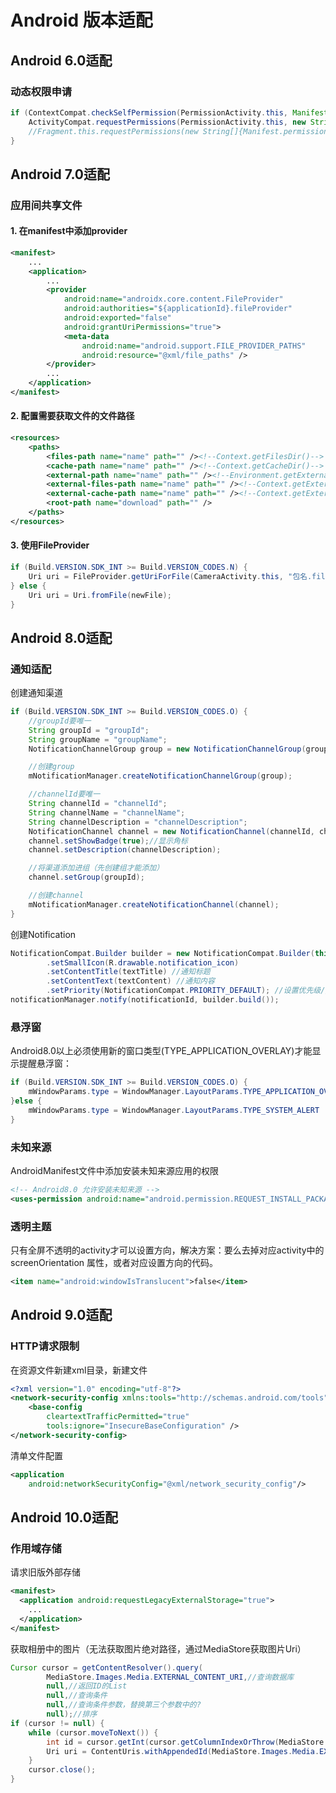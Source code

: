 # Android 版本适配

## Android 6.0适配

### 动态权限申请

```java
if (ContextCompat.checkSelfPermission(PermissionActivity.this, Manifest.permission.CAMERA) != PackageManager.PERMISSION_GRANTED) {
    ActivityCompat.requestPermissions(PermissionActivity.this, new String[]{Manifest.permission.CAMERA}, position);
    //Fragment.this.requestPermissions(new String[]{Manifest.permission.CAMERA}, position);
}
```

## Android 7.0适配

### 应用间共享文件

#### 1. 在manifest中添加provider

```xml
<manifest>
    ...
    <application>
        ...
        <provider
            android:name="androidx.core.content.FileProvider"
            android:authorities="${applicationId}.fileProvider"
            android:exported="false"
            android:grantUriPermissions="true">
            <meta-data
                android:name="android.support.FILE_PROVIDER_PATHS"
                android:resource="@xml/file_paths" />
        </provider>
        ...
    </application>
</manifest>
```

#### 2. 配置需要获取文件的文件路径

```xml
<resources>
    <paths>
        <files-path name="name" path="" /><!--Context.getFilesDir()-->
        <cache-path name="name" path="" /><!--Context.getCacheDir()-->
        <external-path name="name" path="" /><!--Environment.getExternalStorageDirectory()-->
        <external-files-path name="name" path="" /><!--Context.getExternalFilesDir()-->
        <external-cache-path name="name" path="" /><!--Context.getExternalCacheDir()-->
        <root-path name="download" path="" />
    </paths>
</resources>
```

#### 3. 使用FileProvider

```java
if (Build.VERSION.SDK_INT >= Build.VERSION_CODES.N) {
    Uri uri = FileProvider.getUriForFile(CameraActivity.this, "包名.fileProvider", newFile);
} else {
    Uri uri = Uri.fromFile(newFile);
}
```

## Android 8.0适配

### 通知适配

创建通知渠道

```java
if (Build.VERSION.SDK_INT >= Build.VERSION_CODES.O) {
    //groupId要唯一
    String groupId = "groupId";
    String groupName = "groupName";
    NotificationChannelGroup group = new NotificationChannelGroup(groupId, groupName);

    //创建group
    mNotificationManager.createNotificationChannelGroup(group);

    //channelId要唯一
    String channelId = "channelId";
    String channelName = "channelName";
    String channelDescription = "channelDescription";
    NotificationChannel channel = new NotificationChannel(channelId, channelName, NotificationManager.IMPORTANCE_HIGH);
    channel.setShowBadge(true);//显示角标
    channel.setDescription(channelDescription);

    //将渠道添加进组（先创建组才能添加）
    channel.setGroup(groupId);

    //创建channel
    mNotificationManager.createNotificationChannel(channel);
}
```

创建Notification

```java
NotificationCompat.Builder builder = new NotificationCompat.Builder(this, CHANNEL_ID)
        .setSmallIcon(R.drawable.notification_icon)
        .setContentTitle(textTitle) //通知标题
        .setContentText(textContent) //通知内容
        .setPriority(NotificationCompat.PRIORITY_DEFAULT); //设置优先级//@RequiresApi(api = Build.VERSION_CODES.N)
notificationManager.notify(notificationId, builder.build());
```

### 悬浮窗

Android8.0以上必须使用新的窗口类型(TYPE_APPLICATION_OVERLAY)才能显示提醒悬浮窗：

```java
if (Build.VERSION.SDK_INT >= Build.VERSION_CODES.O) {
    mWindowParams.type = WindowManager.LayoutParams.TYPE_APPLICATION_OVERLAY
}else {
    mWindowParams.type = WindowManager.LayoutParams.TYPE_SYSTEM_ALERT
}
```

### 未知来源

AndroidManifest文件中添加安装未知来源应用的权限

```xml
<!-- Android8.0 允许安装未知来源 -->
<uses-permission android:name="android.permission.REQUEST_INSTALL_PACKAGES" />
```

### 透明主题

只有全屏不透明的activity才可以设置方向，解决方案：要么去掉对应activity中的 screenOrientation 属性，或者对应设置方向的代码。

```xml
<item name="android:windowIsTranslucent">false</item>
```

## Android 9.0适配

### HTTP请求限制

在资源文件新建xml目录，新建文件

```xml
<?xml version="1.0" encoding="utf-8"?>
<network-security-config xmlns:tools="http://schemas.android.com/tools">
    <base-config
        cleartextTrafficPermitted="true"
        tools:ignore="InsecureBaseConfiguration" />
</network-security-config>
```

清单文件配置

```xml
<application
    android:networkSecurityConfig="@xml/network_security_config"/>
```

## Android 10.0适配

### 作用域存储

请求旧版外部存储

```xml
<manifest>
  <application android:requestLegacyExternalStorage="true">
    ...
  </application>
</manifest>
```

获取相册中的图片（无法获取图片绝对路径，通过MediaStore获取图片Uri）

```java
Cursor cursor = getContentResolver().query(
        MediaStore.Images.Media.EXTERNAL_CONTENT_URI,//查询数据库
        null,//返回ID的List
        null,//查询条件
        null,//查询条件参数，替换第三个参数中的?
        null);//排序
if (cursor != null) {
    while (cursor.moveToNext()) {
        int id = cursor.getInt(cursor.getColumnIndexOrThrow(MediaStore.MediaColumns._ID));
        Uri uri = ContentUris.withAppendedId(MediaStore.Images.Media.EXTERNAL_CONTENT_URI, id);
    }
    cursor.close();
}
```
